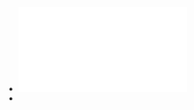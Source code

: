 - ![Gray Hat Hacking The Ethical Hackers Handbook, Sixth Edition (Daniel Regalado, Jonathan Ness, Chris Eagle etc.) (z-lib.org).pdf](../assets/Gray_Hat_Hacking_The_Ethical_Hackers_Handbook,_Sixth_Edition_(Daniel_Regalado,_Jonathan_Ness,_Chris_Eagle_etc.)_(z-lib.org)_1671147134229_0.pdf)
-